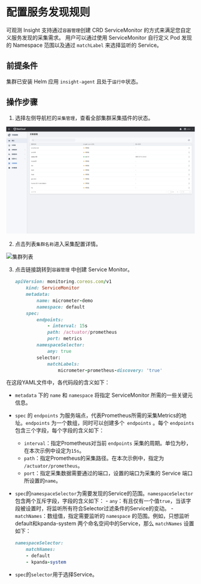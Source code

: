 # 配置服务发现规则

可观测 Insight 支持通过`容器管理`创建 CRD ServiceMonitor 的方式来满足您自定义服务发现的采集需求。
用户可以通过使用 ServiceMonitor 自行定义 Pod 发现的 Namespace 范围以及通过 `matchLabel` 来选择监听的 Service。

## 前提条件

集群已安装 Helm 应用 `insight-agent` 且处于`运行中`状态。

## 操作步骤

1. 选择左侧导航栏的`采集管理`，查看全部集群采集插件的状态。

  ![集群列表](../../images/collectmanage02.png)

2. 点击列表`集群名称`进入采集配置详情。

  ![集群列表](../../images/service-discovery.png)

3. 点击链接跳转到`容器管理` 中创建 Service Monitor。

	``` ruby
	apiVersion: monitoring.coreos.com/v1 
		kind: ServiceMonitor 
		metadata: 
			name: micrometer-demo 
			namespace: default 
		spec: 
			endpoints: 
				- interval: 15s 
				path: /actuator/prometheus 
				port: metrics 
			namespaceSelector: 
				any: true 
			selector:
				matchLabels: 
					micrometer-prometheus-discovery: 'true'
	```

在这段YAML文件中，各代码段的含义如下：
-   `metadata` 下的 `name` 和 `namespace` 将指定 ServiceMonitor 所需的一些关键元信息。
-   `spec` 的 `endpoints` 为服务端点，代表Prometheus所需的采集Metrics的地址。`endpoints` 为一个数组，同时可以创建多个` endpoints` 。每个 `endpoints` 包含三个字段，每个字段的含义如下：
    -   `interval`：指定Prometheus对当前 `endpoints` 采集的周期。单位为秒，在本次示例中设定为`15s`。
    -   `path`：指定Prometheus的采集路径。在本次示例中，指定为 `/actuator/prometheus`。
    -   `port`：指定采集数据需要通过的端口，设置的端口为采集的 Service 端口所设置的`name`。
- `spec`的`namespaceSelector`为需要发现的Service的范围。`namespaceSelector`包含两个互斥字段，字段的含义如下：
		-   `any`：有且仅有一个值`true`，当该字段被设置时，将监听所有符合Selector过滤条件的Service的变动。
		-   `matchNames`：数组值，指定需要监听的 `namespace` 的范围。例如，只想监听default和kpanda-system 两个命名空间中的Service，那么 `matchNames` 设置如下：

	```ruby
	namespaceSelector: 
		matchNames: 
		- default 
		- kpanda-system
	```

- `spec`的`selector`用于选择Service。
